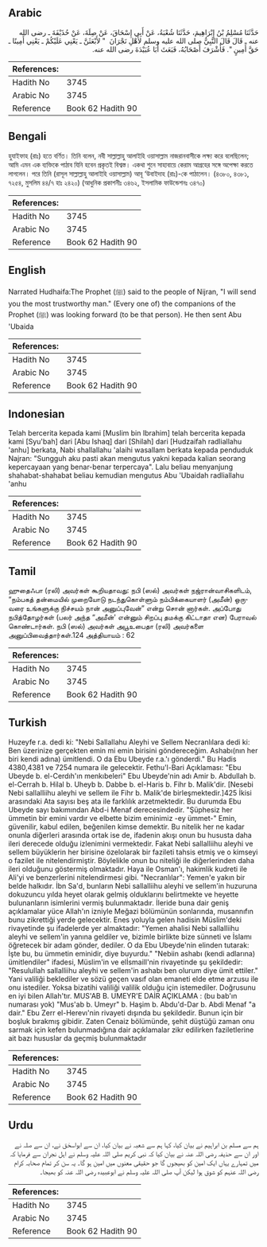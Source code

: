 ## Arabic


<div dir="rtl" lang="ar" style={{fontSize:'larger',backgroundColor:'#f8f9fa',padding:20}}>
حَدَّثَنَا مُسْلِمُ بْنُ إِبْرَاهِيمَ، حَدَّثَنَا شُعْبَةُ، عَنْ أَبِي إِسْحَاقَ، عَنْ صِلَةَ، عَنْ حُذَيْفَةَ ـ رضى الله عنه ـ قَالَ قَالَ النَّبِيُّ صلى الله عليه وسلم لأَهْلِ نَجْرَانَ ‏ "‏ لأَبْعَثَنَّ ـ يَعْنِي عَلَيْكُمْ ـ يَعْنِي أَمِينًا ـ حَقَّ أَمِينٍ ‏"‏‏.‏ فَأَشْرَفَ أَصْحَابُهُ، فَبَعَثَ أَبَا عُبَيْدَةَ رضى الله عنه‏.‏
</div>
<div style={{backgroundColor:'#f8f9fa',padding:20, marginBottom: 10}}><table> <thead> <tr> <th>References:</th> <th></th> </tr> </thead> <tbody><tr><td>Hadith No</td><td>3745</td></tr><tr><td>Arabic No</td><td>3745</td></tr><tr><td>Reference</td><td>Book 62 Hadith 90</td></tr></tbody></table></div>

## Bengali


<div dir="ltr" lang="bn" style={{fontSize:'larger',backgroundColor:'#f8f9fa',padding:20}}>
হুযাইফাহ (রাঃ) হতে বর্ণিত। তিনি বলেন, নবী সাল্লাল্লাহু আলাইহি ওয়াসাল্লাম নাজরানবাসীকে লক্ষ্য করে বলেছিলেন; আমি এমন এক ব্যক্তিকে পাঠাব যিনি হবেন প্রকৃতই বিশ্বস্ত। একথা শুনে সাহাবায়ে কেরাম আগ্রহের সঙ্গে অপেক্ষা করতে লাগলেন। পরে তিনি (রাসূল সাল্লাল্লাহু আলাইহি ওয়াসাল্লাম) আবূ ‘উবাইদাহ (রাঃ)-কে পাঠালেন। (৪৩৮০, ৪৩৮১, ৭২৫৪, মুসলিম ৪৪/৭ হাঃ ২৪২০) (আধুনিক প্রকাশনীঃ ৩৪৬২, ইসলামিক ফাউন্ডেশনঃ ৩৪৭০)
</div>
<div style={{backgroundColor:'#f8f9fa',padding:20, marginBottom: 10}}><table> <thead> <tr> <th>References:</th> <th></th> </tr> </thead> <tbody><tr><td>Hadith No</td><td>3745</td></tr><tr><td>Arabic No</td><td>3745</td></tr><tr><td>Reference</td><td>Book 62 Hadith 90</td></tr></tbody></table></div>

## English


<div dir="ltr" lang="en" style={{fontSize:'larger',backgroundColor:'#f8f9fa',padding:20}}>
Narrated Hudhaifa:The Prophet (ﷺ) said to the people of Nijran, "I will send you the most trustworthy man." (Every one of) the companions of the Prophet (ﷺ) was looking forward (to be that person). He then sent Abu 'Ubaida
</div>
<div style={{backgroundColor:'#f8f9fa',padding:20, marginBottom: 10}}><table> <thead> <tr> <th>References:</th> <th></th> </tr> </thead> <tbody><tr><td>Hadith No</td><td>3745</td></tr><tr><td>Arabic No</td><td>3745</td></tr><tr><td>Reference</td><td>Book 62 Hadith 90</td></tr></tbody></table></div>

## Indonesian


<div dir="ltr" lang="id" style={{fontSize:'larger',backgroundColor:'#f8f9fa',padding:20}}>
Telah bercerita kepada kami [Muslim bin Ibrahim] telah bercerita kepada kami [Syu'bah] dari [Abu Ishaq] dari [Shilah] dari [Hudzaifah radliallahu 'anhu] berkata, Nabi shallallahu 'alaihi wasallam berkata kepada penduduk Najran: "Sungguh aku pasti akan mengutus yakni kepada kalian seorang kepercayaan yang benar-benar terpercaya". Lalu beliau menyanjung shahabat-shahabat beliau kemudian mengutus Abu 'Ubaidah radliallahu 'anhu
</div>
<div style={{backgroundColor:'#f8f9fa',padding:20, marginBottom: 10}}><table> <thead> <tr> <th>References:</th> <th></th> </tr> </thead> <tbody><tr><td>Hadith No</td><td>3745</td></tr><tr><td>Arabic No</td><td>3745</td></tr><tr><td>Reference</td><td>Book 62 Hadith 90</td></tr></tbody></table></div>

## Tamil


<div dir="ltr" lang="ta" style={{fontSize:'larger',backgroundColor:'#f8f9fa',padding:20}}>
ஹுதைஃபா (ரலி) அவர்கள் கூறியதாவது: நபி (ஸல்) அவர்கள் நஜ்ரான்வாசிகளிடம், “நம்பகத் தன்மையில் முறையோடு நடந்துகொள்ளும் நம்பிக்கையாளர் (அமீன்) ஒருவரை உங்களுக்கு நிச்சயம் நான் அனுப்புவேன்” என்று சொன் னார்கள். அப்போது நபித்தோழர்கள் (பலர் அந்த “அமீன்' என்னும் சிறப்பு தமக்கு கிட்டாதா என) பேராவல் கொண்டார்கள். நபி (ஸல்) அவர்கள் அபூஉபைதா (ரலி) அவர்களை அனுப்பிவைத்தார்கள்.124 அத்தியாயம் : 62
</div>
<div style={{backgroundColor:'#f8f9fa',padding:20, marginBottom: 10}}><table> <thead> <tr> <th>References:</th> <th></th> </tr> </thead> <tbody><tr><td>Hadith No</td><td>3745</td></tr><tr><td>Arabic No</td><td>3745</td></tr><tr><td>Reference</td><td>Book 62 Hadith 90</td></tr></tbody></table></div>

## Turkish


<div dir="ltr" lang="tr" style={{fontSize:'larger',backgroundColor:'#f8f9fa',padding:20}}>
Huzeyfe r.a. dedi ki: "Nebi Sallallahu Aleyhi ve Sellem Necranlılara dedi ki: Ben üzerinize gerçekten emin mi emin birisini göndereceğim. Ashabı(nın her biri kendi adına) ümitlendi. O da Ebu Ubeyde r.a.'ı gönderdi." Bu Hadis 4380,4381 ve 7254 numara ile gelecektir. Fethu'l-Bari Açıklaması: "Ebu Ubeyde b. el-Cerdıh'ın menkıbeleri" Ebu Ubeyde'nin adı Amir b. Abdullah b. el-Cerrah b. Hilal b. Uheyb b. Dabbe b. el-Haris b. Fihr b. Malik'dir. [Nesebi Nebi sallalliihu aleyhi ve sellem ile Fihr b. Malik'de birleşmektedir.]425 İkisi arasındaki Ata sayısı beş ata ile farklılık arzetmektedir. Bu durumda Ebu Ubeyde sayı bakımından Abd-i Menaf derecesindedir. "Şüphesiz her ümmetin bir emini vardır ve elbette bizim eminimiz -ey ümmet-" Emin, güvenilir, kabul edilen, beğenilen kimse demektir. Bu nitelik her ne kadar onunla diğerleri arasında ortak ise de, ifadenin akışı onun bu hususta daha ileri derecede olduğu izlenimini vermektedir. Fakat Nebi sallalliihu aleyhi ve sellem büyüklerin her birisine özelolarak bir fazileti tahsis etmiş ve o kimseyi o fazilet ile nitelendirmiştir. Böylelikle onun bu niteliği ile diğerlerinden daha ileri olduğunu göstermiş olmaktadır. Haya ile Osman'ı, hakimlik kudreti ile Ali'yi ve benzerlerini nitelendirmesi gibi. "Necranlılar": Yemen'e yakın bir belde halkıdır. İbn Sa'd, bunların Nebi sallalliihu aleyhi ve sellem'in huzuruna dokuzuncu yılda heyet olarak gelmiş olduklarını belirtmekte ve heyette bulunanların isimlerini vermiş bulunmaktadır. İleride buna dair geniş açıklamalar yüce Allah'ın izniyle Meğazi bölümünün sonlarında, musannıfın bunu zikrettiği yerde gelecektir. Enes yoluyla gelen hadisin Müslim'deki rivayetinde şu ifadelerde yer almaktadır: "Yemen ahalisi Nebi sallalliihu aleyhi ve sellem'in yanına geldiler ve, bizimle birlikte bize sünneti ve İslamı öğretecek bir adam gönder, dediler. O da Ebu Ubeyde'nin elinden tutarak: İşte bu, bu ümmetin eminidir, diye buyurdu." "Nebiin ashabı (kendi adlarına) ümitlendiler" ifadesi, Müslim'in ve elİsmaill'nin rivayetinde şu şekildedir: "Resulullah sallalliihu aleyhi ve sellem'in ashabı ben olurum diye ümit ettiler." Yani valiliği beklediler ve sözü geçen vasıf olan emaneti elde etme arzusu ile onu istediler. Yoksa bizatihi valiliği valilik olduğu için istemediler. Doğrusunu en iyi bilen Allah'tır. MUS'AB B. UMEYR'E DAİR AÇIKLAMA : (bu bab'ın numarası yok) "Mus'ab b. Umeyr" b. Haşim b. Abdu'd-Dar b. Abdi Menaf "a dair." Ebu Zerr el-Herevı'nin rivayeti dışında bu şekildedir. Bunun için bir boşluk bırakmış gibidir. Zaten Cenaiz bölümünde, şehit düştüğü zaman onu sarmak için kefen bulunmadığına dair açıklamalar zikr edilirken faziletlerine ait bazı hususlar da geçmiş bulunmaktadır
</div>
<div style={{backgroundColor:'#f8f9fa',padding:20, marginBottom: 10}}><table> <thead> <tr> <th>References:</th> <th></th> </tr> </thead> <tbody><tr><td>Hadith No</td><td>3745</td></tr><tr><td>Arabic No</td><td>3745</td></tr><tr><td>Reference</td><td>Book 62 Hadith 90</td></tr></tbody></table></div>

## Urdu


<div dir="rtl" lang="ur" style={{fontSize:'larger',backgroundColor:'#f8f9fa',padding:20}}>
ہم سے مسلم بن ابراہیم نے بیان کیا، کہا ہم سے شعبہ نے بیان کیا، ان سے ابواسحٰق نے، ان سے صلہ نے اور ان سے حذیفہ رضی اللہ عنہ نے بیان کیا کہ نبی کریم صلی اللہ علیہ وسلم نے اہل نجران سے فرمایا کہ میں تمہارے یہاں ایک امین کو بھیجوں گا جو حقیقی معنوں میں امین ہو گا۔ یہ سن کر تمام صحابہ کرام رضی اللہ عنہم کو شوق ہوا لیکن آپ صلی اللہ علیہ وسلم نے ابوعبیدہ رضی اللہ عنہ کو بھیجا۔
</div>
<div style={{backgroundColor:'#f8f9fa',padding:20, marginBottom: 10}}><table> <thead> <tr> <th>References:</th> <th></th> </tr> </thead> <tbody><tr><td>Hadith No</td><td>3745</td></tr><tr><td>Arabic No</td><td>3745</td></tr><tr><td>Reference</td><td>Book 62 Hadith 90</td></tr></tbody></table></div>